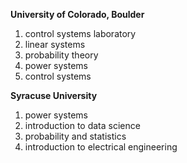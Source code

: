 **University of Colorado, Boulder**

1. control systems laboratory 
2. linear systems
3. probability theory
4. power systems
5. control systems

**Syracuse University**

1. power systems
2. introduction to data science
3. probability and statistics
4. introduction to electrical engineering
